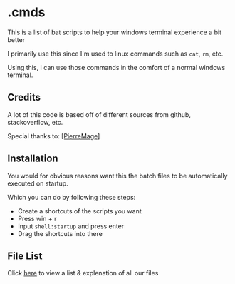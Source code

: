 # .cmds

This is a list of bat scripts to help your windows terminal experience a bit better

I primarily use this since I'm used to linux commands such as `cat`, `rm`, etc.

Using this, I can use those commands in the comfort of a normal windows terminal.

## Credits

A lot of this code is based off of different sources from github, stackoverflow, etc.

Special thanks to: [\[PierreMage\]](https://gist.github.com/PierreMage/6874814)

## Installation

You would for obvious reasons want this the batch files to be automatically executed on startup.

Which you can do by following these steps:

- Create a shortcuts of the scripts you want
- Press win + r
- Input `shell:startup` and press enter
- Drag the shortcuts into there

## File List

Click [here](https://github.com/Z3rio/.cmds/tree/main/scripts) to view a list & explenation of all our files
